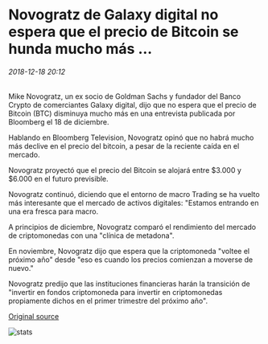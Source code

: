 # Novogratz de Galaxy digital no espera que el precio de Bitcoin se hunda mucho más ...

###### 2018-12-18 20:12

Mike Novogratz, un ex socio de Goldman Sachs y fundador del Banco Crypto de comerciantes Galaxy digital, dijo que no espera que el precio de Bitcoin (BTC) disminuya mucho más en una entrevista publicada por Bloomberg el 18 de diciembre.

Hablando en Bloomberg Television, Novogratz opinó que no habrá mucho más declive en el precio del bitcoin, a pesar de la reciente caída en el mercado.

Novogratz proyectó que el precio del Bitcoin se alojará entre $3.000 y $6.000 en el futuro previsible.

Novogratz continuó, diciendo que el entorno de macro Trading se ha vuelto más interesante que el mercado de activos digitales: "Estamos entrando en una era fresca para macro.

A principios de diciembre, Novogratz comparó el rendimiento del mercado de criptomonedas con una "clínica de metadona".

En noviembre, Novogratz dijo que espera que la criptomoneda "voltee el próximo año" desde "eso es cuando los precios comienzan a moverse de nuevo."

Novogratz predijo que las instituciones financieras harán la transición de "invertir en fondos criptomoneda para invertir en criptomonedas propiamente dichos en el primer trimestre del próximo año".

[Original source](https://cointelegraph.com/news/galaxy-digitals-novogratz-does-not-expect-bitcoin-price-to-sink-much-more)

![stats](https://c.statcounter.com/11760860/0/a89fa40b/1/ "stats")